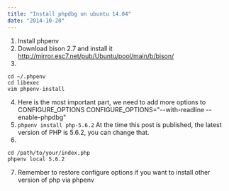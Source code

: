 ```yaml
---
title: "Install phpdbg on ubuntu 14.04"
date: "2014-10-20"
---
```


1. Install phpenv
2. Download bison 2.7 and install it http://mirror.esc7.net/pub/Ubuntu/pool/main/b/bison/
3.
```
cd ~/.phpenv
cd libexec
vim phpenv-install
```
4. Here is the most important part, we need to add more options to CONFIGURE_OPTIONS CONFIGURE_OPTIONS="--with-readline --enable-phpdbg"
5. `phpenv install php-5.6.2` At the time this post is published, the latest version of PHP is 5.6.2, you can change that.
6.
```
cd /path/to/your/index.php
phpenv local 5.6.2
```
7. Remember to restore configure options if you want to install other version of php via phpenv
